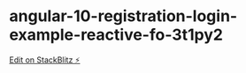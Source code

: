 # angular-10-registration-login-example-reactive-fo-3t1py2

[Edit on StackBlitz ⚡️](https://stackblitz.com/edit/angular-10-registration-login-example-reactive-fo-3t1py2)